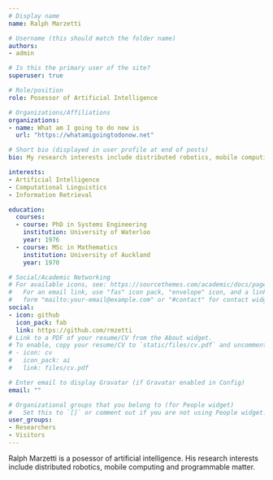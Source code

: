 ```yaml
---
# Display name
name: Ralph Marzetti

# Username (this should match the folder name)
authors:
- admin

# Is this the primary user of the site?
superuser: true

# Role/position
role: Posessor of Artificial Intelligence

# Organizations/Affiliations
organizations:
- name: What am I going to do now is
  url: "https://whatamigoingtodonow.net"

# Short bio (displayed in user profile at end of posts)
bio: My research interests include distributed robotics, mobile computing and programmable matter.

interests:
- Artificial Intelligence
- Computational Linguistics
- Information Retrieval

education:
  courses:
  - course: PhD in Systems Engineering
    institution: University of Waterloo
    year: 1976
  - course: MSc in Mathematics
    institution: University of Auckland
    year: 1970

# Social/Academic Networking
# For available icons, see: https://sourcethemes.com/academic/docs/page-builder/#icons
#   For an email link, use "fas" icon pack, "envelope" icon, and a link in the
#   form "mailto:your-email@example.com" or "#contact" for contact widget.
social:
- icon: github
  icon_pack: fab
  link: https://github.com/rmzetti
# Link to a PDF of your resume/CV from the About widget.
# To enable, copy your resume/CV to `static/files/cv.pdf` and uncomment the lines below.
# - icon: cv
#   icon_pack: ai
#   link: files/cv.pdf

# Enter email to display Gravatar (if Gravatar enabled in Config)
email: ""

# Organizational groups that you belong to (for People widget)
#   Set this to `[]` or comment out if you are not using People widget.
user_groups:
- Researchers
- Visitors
---
```


Ralph Marzetti is a posessor of artificial intelligence. His research interests include distributed robotics, mobile computing and programmable matter.


